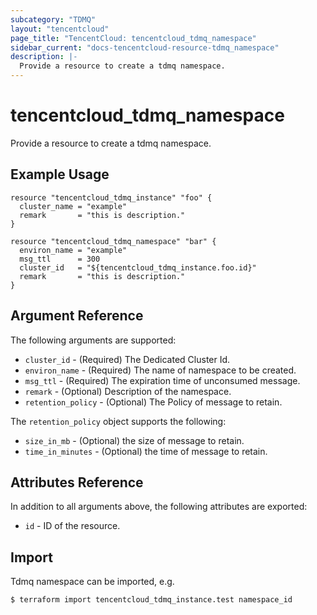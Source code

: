 ```yaml
---
subcategory: "TDMQ"
layout: "tencentcloud"
page_title: "TencentCloud: tencentcloud_tdmq_namespace"
sidebar_current: "docs-tencentcloud-resource-tdmq_namespace"
description: |-
  Provide a resource to create a tdmq namespace.
---
```


# tencentcloud_tdmq_namespace

Provide a resource to create a tdmq namespace.

## Example Usage

```hcl
resource "tencentcloud_tdmq_instance" "foo" {
  cluster_name = "example"
  remark       = "this is description."
}

resource "tencentcloud_tdmq_namespace" "bar" {
  environ_name = "example"
  msg_ttl      = 300
  cluster_id   = "${tencentcloud_tdmq_instance.foo.id}"
  remark       = "this is description."
}
```

## Argument Reference

The following arguments are supported:

* `cluster_id` - (Required) The Dedicated Cluster Id.
* `environ_name` - (Required) The name of namespace to be created.
* `msg_ttl` - (Required) The expiration time of unconsumed message.
* `remark` - (Optional) Description of the namespace.
* `retention_policy` - (Optional) The Policy of message to retain.

The `retention_policy` object supports the following:

* `size_in_mb` - (Optional) the size of message to retain.
* `time_in_minutes` - (Optional) the time of message to retain.

## Attributes Reference

In addition to all arguments above, the following attributes are exported:

* `id` - ID of the resource.



## Import

Tdmq namespace can be imported, e.g.

```
$ terraform import tencentcloud_tdmq_instance.test namespace_id
```

